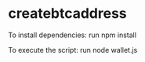 # createbtcaddress
To install dependencies: run npm install

To execute the script: run node wallet.js
